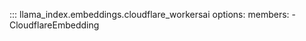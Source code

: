 ::: llama_index.embeddings.cloudflare_workersai
    options:
      members:
        - CloudflareEmbedding
